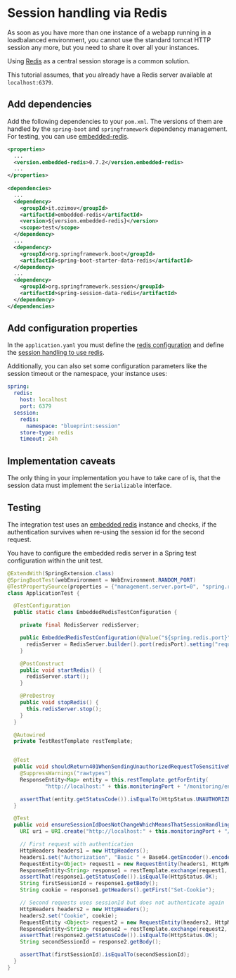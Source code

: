 # Session handling via Redis

As soon as you have more than one instance of a webapp running in a loadbalanced environment, you cannot use the standard tomcat HTTP session any more,
but you need to share it over all your instances.

Using [Redis](https://redis.io/) as a central session storage is a common solution. 

This tutorial assumes, that you already have a Redis server available at `localhost:6379`.

## Add dependencies

Add the following dependencies to your `pom.xml`. The versions of them are handled by the `spring-boot` and `springframework` dependency management.
For testing, you can use [embedded-redis](https://github.com/ozimov/embedded-redis).

```xml
<properties>
  ...
  <version.embedded-redis>0.7.2</version.embedded-redis>
  ...
</properties>
  
<dependencies>
  ...
  <dependency>
    <groupId>it.ozimov</groupId>
    <artifactId>embedded-redis</artifactId>
    <version>${version.embedded-redis}</version>
    <scope>test</scope>
  </dependency>
  ...
  <dependency>
    <groupId>org.springframework.boot</groupId>
    <artifactId>spring-boot-starter-data-redis</artifactId>
  </dependency>
  ...
  <dependency>
    <groupId>org.springframework.session</groupId>
    <artifactId>spring-session-data-redis</artifactId>
  </dependency>
</dependencies>
```

## Add configuration properties

In the `application.yaml` you must define the [redis configuration](https://docs.spring.io/spring-boot/docs/current/reference/html/common-application-properties.html) and define the [session handling to use redis](https://docs.spring.io/spring-boot/docs/current/reference/html/common-application-properties.html).

Additionally, you can also set some configuration parameters like the session timeout or the namespace, your instance uses:

```yaml
spring:
  redis:
    host: localhost
    port: 6379
  session:
    redis:
      namespace: "blueprint:session"
    store-type: redis
    timeout: 24h
```

## Implementation caveats

The only thing in your implementation you have to take care of is, that the session data must implement the `Serializable` interface.

## Testing

The integration test uses an [embedded redis](https://github.com/ozimov/embedded-redis) instance and checks, if the authentication survives when re-using the session id for the second request.

You have to configure the embedded redis server in a Spring test configuration within the unit test. 


```java
@ExtendWith(SpringExtension.class)
@SpringBootTest(webEnvironment = WebEnvironment.RANDOM_PORT)
@TestPropertySource(properties = {"management.server.port=0", "spring.redis.port=44444"}) // set random management port
class ApplicationTest {

  @TestConfiguration
  public static class EmbeddedRedisTestConfiguration {

    private final RedisServer redisServer;

    public EmbeddedRedisTestConfiguration(@Value("${spring.redis.port}") final int redisPort, @Value("${spring.redis.password}") final String redisPassword) throws IOException {
      redisServer = RedisServer.builder().port(redisPort).setting("requirepass " + redisPassword).build();
    }

    @PostConstruct
    public void startRedis() {
      redisServer.start();
    }

    @PreDestroy
    public void stopRedis() {
      this.redisServer.stop();
    }
  }

  @Autowired
  private TestRestTemplate restTemplate;


  @Test
  public void shouldReturn401WhenSendingUnauthorizedRequestToSensitiveManagementEndpoint() throws Exception {
    @SuppressWarnings("rawtypes")
    ResponseEntity<Map> entity = this.restTemplate.getForEntity(
            "http://localhost:" + this.monitoringPort + "/monitoring/env", Map.class);

    assertThat(entity.getStatusCode()).isEqualTo(HttpStatus.UNAUTHORIZED);
  }

  @Test
  public void ensureSessionIdDoesNotChangeWhichMeansThatSessionHandlingViaRedisWorks() throws Exception {
    URI uri = URI.create("http://localhost:" + this.monitoringPort + "/monitoring/env");

    // First request with authentication
    HttpHeaders headers1 = new HttpHeaders();
    headers1.set("Authorization", "Basic " + Base64.getEncoder().encodeToString("admin:secret".getBytes()));
    RequestEntity<Object> request1 = new RequestEntity(headers1, HttpMethod.GET, uri);
    ResponseEntity<String> response1 = restTemplate.exchange(request1, String.class);
    assertThat(response1.getStatusCode()).isEqualTo(HttpStatus.OK);
    String firstSessionId = response1.getBody();
    String cookie = response1.getHeaders().getFirst("Set-Cookie");

    // Second requests uses sessionId but does not authenticate again
    HttpHeaders headers2 = new HttpHeaders();
    headers2.set("Cookie", cookie);
    RequestEntity <Object> request2 = new RequestEntity(headers2, HttpMethod.GET, uri);
    ResponseEntity<String> response2 = restTemplate.exchange(request2, String.class);
    assertThat(response2.getStatusCode()).isEqualTo(HttpStatus.OK);
    String secondSessionId = response2.getBody();

    assertThat(firstSessionId).isEqualTo(secondSessionId);
  }
}
```